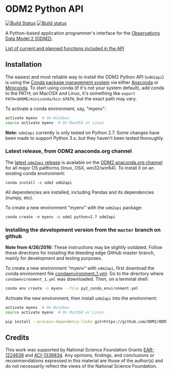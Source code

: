ODM2 Python API
===============

[![Build Status](https://travis-ci.org/ODM2/ODM2PythonAPI.svg?branch=master)](https://travis-ci.org/ODM2/ODM2PythonAPI)
[![Build status](https://ci.appveyor.com/api/projects/status/c13bxn6xvgv5kglt?svg=true)](https://ci.appveyor.com/project/odm2bot/odm2pythonapi)


A Python-based application programmer's interface for the
[Observations Data Model 2 (ODM2)](http://odm2.org).

[List of current and planned functions included in the API](https://github.com/ODM2/ODM2PythonAPI/blob/master/doc/APIFunctionList.md)

## Installation

The easiest and most reliable way to install the ODM2 Python API (`odm2api`) is using the
[Conda package management system](http://conda.pydata.org/docs/)
via either
[Anaconda](https://www.continuum.io/downloads)
or
[Miniconda](http://conda.pydata.org/miniconda.html).
To start using conda (if it's not your system default),
add conda to the PATH; on MacOSX and Linux,
it's something like `export PATH=$HOME/miniconda/bin:$PATH`,
but the exact path may vary.

To activate a conda environment, say, "myenv":

```bash
activate myenv  # On Windows
source activate myenv  # On MacOSX or Linux
```

**Note:** `odm2api` currently is only tested on Python 2.7. Some changes have been made to support Python 3.x,
but they haven't been tested thoroughly.


### Latest release, from ODM2 anaconda.org channel

The
[latest `odm2api` release](https://github.com/ODM2/ODM2PythonAPI/releases)
is available on the
[ODM2 anaconda.org channel](https://anaconda.org/odm2/odm2api)
for all major OS paltforms (linux, OSX, win32/win64).
To install it on an existing conda environment:

```
conda install -c odm2 odm2api
```

All dependencies are installed,
including Pandas and its dependencies (numpy, etc).

To create a new environment "myenv" with the `odm2api` package:

```
conda create -n myenv -c odm2 python=2.7 odm2api
```

### Installing the development version from the `master` branch on github

**Note from 4/26/2016:** These instructions may be slightly outdated.
Follow these directions for installing the bleeding edge GitHub master branch,
mainly for development and testing purposes.

To create a new environment "myenv" with `odm2api`,
first download the conda environment file
[condaenvironment_1.yml](https://raw.githubusercontent.com/ODM2/ODM2PythonAPI/master/condaenvironment_1.yml).
Go to the directory where `condaenvironment_1.yml` was downloaded.
Then, on a terminal shell:

```bash
conda env create -n myenv --file py2_conda_environment.yml
```

Activate the new environment, then install `odm2api` into the environment:

```bash
activate myenv  # On Windows
source activate myenv  # On MacOSX or Linux

pip install --process-dependency-links git+https://github.com/ODM2/ODM2PythonAPI.git
```

## Credits

This work was supported by National Science Foundation Grants
[EAR-1224638](http://www.nsf.gov/awardsearch/showAward?AWD_ID=1224638)
and
[ACI-1339834](http://www.nsf.gov/awardsearch/showAward?AWD_ID=1339834).
Any opinions, findings,
and conclusions or recommendations expressed in this material are those of the author(s) and do not necessarily reflect the views of the National Science Foundation.
